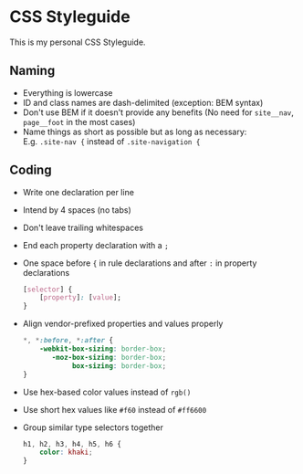 # CSS Styleguide

This is my personal CSS Styleguide.

## Naming

* Everything is lowercase
* ID and class names are dash-delimited (exception: BEM syntax)
* Don't use BEM if it doesn't provide any benefits (No need for `site__nav`, `page__foot` in the most cases)
* Name things as short as possible but as long as necessary:<br>
  E.g. `.site-nav {` instead of `.site-navigation {`

## Coding

* Write one declaration per line
* Intend by 4 spaces (no tabs)
* Don't leave trailing whitespaces
* End each property declaration with a `;`
* One space before `{` in rule declarations and after `:` in property declarations

  ```css
  [selector] {
      [property]: [value];
  }
  ```

* Align vendor-prefixed properties and values properly

  ```css
  *, *:before, *:after {
      -webkit-box-sizing: border-box;
         -moz-box-sizing: border-box;
              box-sizing: border-box;
  }
  ```

* Use hex-based color values instead of `rgb()`
* Use short hex values like `#f60` instead of `#ff6600`
* Group similar type selectors together

  ```css
  h1, h2, h3, h4, h5, h6 {
      color: khaki;
  }
  ```
